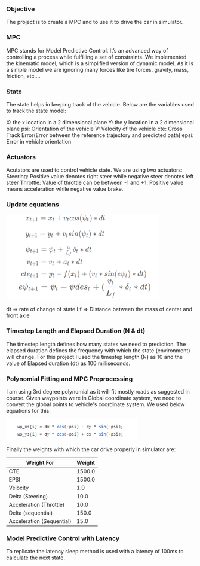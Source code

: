 ### Objective
The project is to create a MPC and to use it to drive the car in simulator.

### MPC
MPC stands for Model Predictive Control. It’s an advanced way of controlling a process while
fulfilling a set of constraints. We implemented the kinematic model, which is a simplified version
of dynamic model. As it is a simple model we are ignoring many forces like tire forces, gravity, mass, friction, etc….

### State
The state helps in keeping track of the vehicle. Below are the variables used to track the state model:

X: the x location in a 2 dimensional plane
Y: the y location in a 2 dimensional plane
psi: Orientation of the vehicle
V: Velocity of the vehicle
cte: Cross Track Error(Error between the reference trajectory and predicted path)
epsi: Error in vehicle orientation

### Actuators
Acutators are used to control vehicle state. We are using two actuators:
Steering: Positive value denotes right steer while negative steer denotes left steer
Throttle: Value of throttle can be between -1 and +1. Positive value means acceleration while negative value brake.

### Update equations
![alt text](https://raw.githubusercontent.com/Keshav-Aggarwal/CarND-MPC-Project/master/Equations.PNG)

dt => rate of change of state
Lf => Distance between the mass of center and front axle

### Timestep Length and Elapsed Duration (N & dt)
The timestep length defines how many states we need to prediction. The
elapsed duration defines the frequency with which the state (environment) will change.
For this project I used the timestep length (N) as 10 and the value of Elapsed duration (dt) as 100
milliseconds.

### Polynomial Fitting and MPC Preprocessing
I am using 3rd degree polynomial as it will fit mostly roads as suggested in course. 
Given waypoints were in Global coordinate system, we need to convert the global points to vehicle's coordinate system. We used below equations for this:

![alt text](https://raw.githubusercontent.com/Keshav-Aggarwal/CarND-MPC-Project/master/Equations_x.PNG)

Finally the weights with which the car drive properly in simulator are:

|Weight For   | Weight  |
|---|---|
| CTE  | 1500.0  |
| EPSI  | 1500.0  |
| Velocity  | 1.0  |
|  Delta (Steering)  |10.0   |
| Acceleration (Throttle)  | 10.0  |
| Delta (sequential)   | 150.0  |
| Acceleration (Sequential)  | 15.0  |

### Model Predictive Control with Latency
To replicate the latency sleep method is used with a latency of 100ms to calculate the next state.

 
